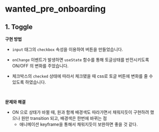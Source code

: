 # wanted_pre_onboarding

## 1. Toggle

**구현 방법**

- `input` 태그의 `checkbox` 속성을 이용하여 버튼을 만들었습니다.

- `onChange` 이벤트가 발생하면 `useState` 함수를 통해 토글상태를 반전시키도록 ON/OFF 의 변화를 주었습니다.

- 체크박스의 `checked` 상태에 따라서 체크됐을 때 css로 토글 버튼에 변화를 줄 수 있도록 하였습니다.

<br/>

**문제와 해결**

- ON 으로 상태가 바뀔 때, 원과 함께 배경색도 따라가면서 채워지듯이 구현하려 했으나 원만 transition 되고, 배경색은 한번에 바뀌는 점
  - 애니메이션 keyframe을 통해서 채워지듯이 보완하면 좋을 것 같다.

